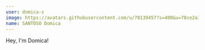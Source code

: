 ```yaml
---
user: domica-s
image: https://avatars.githubusercontent.com/u/78139457?s=400&u=78ce2a3e61e4a27993488e9312908167200e24ec&v=4
name: SANTOSO Domica
---
```

Hey, I'm Domica!
